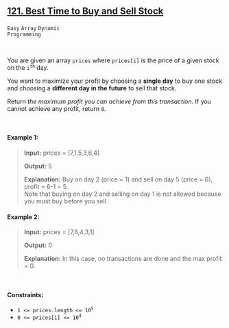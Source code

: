 ## [121. Best Time to Buy and Sell Stock](https://leetcode.com/problems/best-time-to-buy-and-sell-stock)

<code>Easy</code> <code>Array</code> <code>Dynamic Programming</code>

<br>

You are given an array <code>prices</code> where <code>prices[i]</code> is the price of a given stock on the <code>i<sup>th</sup></code> day.

You want to maximize your profit by choosing a __single day__ to buy one stock and choosing a __different day in the future__ to sell that stock.

Return *the maximum profit you can achieve from this transaction*. If you cannot achieve any profit, return <code>0</code>.

<br>

#### Example 1:

> __Input:__ prices = [7,1,5,3,6,4]
> 
> __Output:__ 5
> 
> __Explanation:__ Buy on day 2 (price = 1) and sell on day 5 (price = 6), profit = 6-1 = 5.  
Note that buying on day 2 and selling on day 1 is not allowed because you must buy before you sell. 

#### Example 2:

> __Input:__ prices = [7,6,4,3,1]
>  
> __Output:__ 0
> 
> __Explanation:__ In this case, no transactions are done and the max profit = 0.
 
<br>

#### Constraints:

- <code>1 <= prices.length <= 10<sup>5</sup></code>
- <code>0 <= prices[i] <= 10<sup>4</sup></code>
